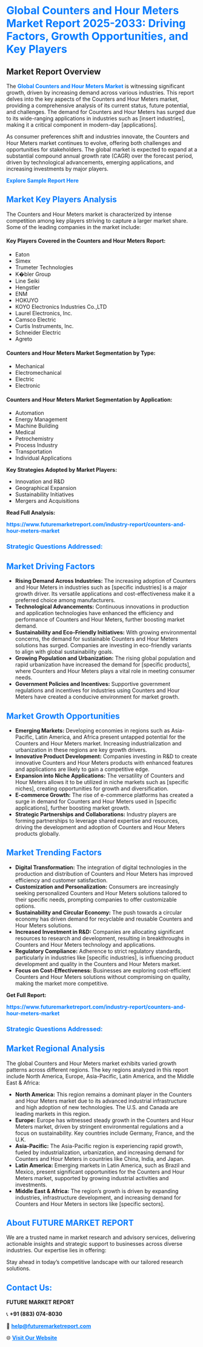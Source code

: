 <h1 style="color: #007BFF;">Global Counters and Hour Meters Market Report 2025-2033: Driving Factors, Growth Opportunities, and Key Players</h1>

<section id="overview">
<h2>Market Report Overview</h2>
<p>The <a href="https://www.futuremarketreport.com/industry-report/counters-and-hour-meters-market" style="color: #007BFF; text-decoration: none;"><strong>Global Counters and Hour Meters Market</strong></a> is witnessing significant growth, driven by increasing demand across various industries. This report delves into the key aspects of the Counters and Hour Meters market, providing a comprehensive analysis of its current status, future potential, and challenges. The demand for Counters and Hour Meters has surged due to its wide-ranging applications in industries such as [insert industries], making it a critical component in modern-day [applications].</p>
<p>As consumer preferences shift and industries innovate, the Counters and Hour Meters market continues to evolve, offering both challenges and opportunities for stakeholders. The global market is expected to expand at a substantial compound annual growth rate (CAGR) over the forecast period, driven by technological advancements, emerging applications, and increasing investments by major players.</p>
</section>

<section id="overview">
<p><a href="https://www.futuremarketreport.com/request-sample/reportId=116030" style="color: #007BFF; text-decoration: none;"><strong>Explore Sample Report Here</strong></a></p>
</section>

<section id="key-players">
<h2 style="color: #007BFF;">Market Key Players Analysis</h2>
<p>The Counters and Hour Meters market is characterized by intense competition among key players striving to capture a larger market share. Some of the leading companies in the market include:</p>
<h4>Key Players Covered in the Counters and Hour Meters Report:</h4>
<ul><li>Eaton</li><li>Simex</li><li>Trumeter Technologies</li><li>K�bler Group</li><li>Line Seiki</li><li>Hengstler</li><li>ENM</li><li>HOKUYO</li><li>KOYO Electronics Industries Co.,LTD</li><li>Laurel Electronics, Inc.</li><li>Camsco Electric</li><li>Curtis Instruments, Inc.</li><li>Schneider Electric</li><li>Agreto</li></ul>
<h4>Counters and Hour Meters Market Segmentation by Type:</h4>
<ul><li>Mechanical</li><li>Electromechanical</li><li>Electric</li><li>Electronic</li></ul>

<h4>Counters and Hour Meters Market Segmentation by Application:</h4>
<ul><li>Automation</li><li>Energy Management</li><li>Machine Building</li><li>Medical</li><li>Petrochemistry</li><li>Process Industry</li><li>Transportation</li><li>Individual Applications</li></ul>
<p><strong>Key Strategies Adopted by Market Players:</strong></p>
<ul>
<li>Innovation and R&D</li>
<li>Geographical Expansion</li>
<li>Sustainability Initiatives</li>
<li>Mergers and Acquisitions</li>
</ul>
</section>

<section>
<p><strong>Read Full Analysis: </strong></p><a href="https://www.futuremarketreport.com/industry-report/counters-and-hour-meters-market" style="color: #007BFF; text-decoration: none;"><strong>https://www.futuremarketreport.com/industry-report/counters-and-hour-meters-market</strong></a>
<h3 style="color: #007BFF;">Strategic Questions Addressed:</h3>
</section>

<section id="driving-factors">
<h2 style="color: #007BFF;">Market Driving Factors</h2>
<ul>
<li><strong>Rising Demand Across Industries:</strong> The increasing adoption of Counters and Hour Meters in industries such as [specific industries] is a major growth driver. Its versatile applications and cost-effectiveness make it a preferred choice among manufacturers.</li>
<li><strong>Technological Advancements:</strong> Continuous innovations in production and application technologies have enhanced the efficiency and performance of Counters and Hour Meters, further boosting market demand.</li>
<li><strong>Sustainability and Eco-Friendly Initiatives:</strong> With growing environmental concerns, the demand for sustainable Counters and Hour Meters solutions has surged. Companies are investing in eco-friendly variants to align with global sustainability goals.</li>
<li><strong>Growing Population and Urbanization:</strong> The rising global population and rapid urbanization have increased the demand for [specific products], where Counters and Hour Meters plays a vital role in meeting consumer needs.</li>
<li><strong>Government Policies and Incentives:</strong> Supportive government regulations and incentives for industries using Counters and Hour Meters have created a conducive environment for market growth.</li>
</ul>
</section>

<section id="growth-opportunities">
<h2 style="color: #007BFF;">Market Growth Opportunities</h2>
<ul>
<li><strong>Emerging Markets:</strong> Developing economies in regions such as Asia-Pacific, Latin America, and Africa present untapped potential for the Counters and Hour Meters market. Increasing industrialization and urbanization in these regions are key growth drivers.</li>
<li><strong>Innovative Product Development:</strong> Companies investing in R&D to create innovative Counters and Hour Meters products with enhanced features and applications are likely to gain a competitive edge.</li>
<li><strong>Expansion into Niche Applications:</strong> The versatility of Counters and Hour Meters allows it to be utilized in niche markets such as [specific niches], creating opportunities for growth and diversification.</li>
<li><strong>E-commerce Growth:</strong> The rise of e-commerce platforms has created a surge in demand for Counters and Hour Meters used in [specific applications], further boosting market growth.</li>
<li><strong>Strategic Partnerships and Collaborations:</strong> Industry players are forming partnerships to leverage shared expertise and resources, driving the development and adoption of Counters and Hour Meters products globally.</li>
</ul>
</section>

<section id="trending-factors">
<h2 style="color: #007BFF;">Market Trending Factors</h2>
<ul>
<li><strong>Digital Transformation:</strong> The integration of digital technologies in the production and distribution of Counters and Hour Meters has improved efficiency and customer satisfaction.</li>
<li><strong>Customization and Personalization:</strong> Consumers are increasingly seeking personalized Counters and Hour Meters solutions tailored to their specific needs, prompting companies to offer customizable options.</li>
<li><strong>Sustainability and Circular Economy:</strong> The push towards a circular economy has driven demand for recyclable and reusable Counters and Hour Meters solutions.</li>
<li><strong>Increased Investment in R&D:</strong> Companies are allocating significant resources to research and development, resulting in breakthroughs in Counters and Hour Meters technology and applications.</li>
<li><strong>Regulatory Compliance:</strong> Adherence to strict regulatory standards, particularly in industries like [specific industries], is influencing product development and quality in the Counters and Hour Meters market.</li>
<li><strong>Focus on Cost-Effectiveness:</strong> Businesses are exploring cost-efficient Counters and Hour Meters solutions without compromising on quality, making the market more competitive.</li>
</ul>
</section>

<section>
<p><strong>Get Full Report: </strong></p><a href="https://www.futuremarketreport.com/industry-report/counters-and-hour-meters-market" style="color: #007BFF; text-decoration: none;"><strong>https://www.futuremarketreport.com/industry-report/counters-and-hour-meters-market</strong></a>
<h3 style="color: #007BFF;">Strategic Questions Addressed:</h3>
</section>


<section id="regional-analysis">
<h2 style="color: #007BFF;">Market Regional Analysis</h2>
<p>The global Counters and Hour Meters market exhibits varied growth patterns across different regions. The key regions analyzed in this report include North America, Europe, Asia-Pacific, Latin America, and the Middle East & Africa:</p>
<ul>
<li><strong>North America:</strong> This region remains a dominant player in the Counters and Hour Meters market due to its advanced industrial infrastructure and high adoption of new technologies. The U.S. and Canada are leading markets in this region.</li>
<li><strong>Europe:</strong> Europe has witnessed steady growth in the Counters and Hour Meters market, driven by stringent environmental regulations and a focus on sustainability. Key countries include Germany, France, and the U.K.</li>
<li><strong>Asia-Pacific:</strong> The Asia-Pacific region is experiencing rapid growth, fueled by industrialization, urbanization, and increasing demand for Counters and Hour Meters in countries like China, India, and Japan.</li>
<li><strong>Latin America:</strong> Emerging markets in Latin America, such as Brazil and Mexico, present significant opportunities for the Counters and Hour Meters market, supported by growing industrial activities and investments.</li>
<li><strong>Middle East & Africa:</strong> The region’s growth is driven by expanding industries, infrastructure development, and increasing demand for Counters and Hour Meters in sectors like [specific sectors].</li>
</ul>
</section>

<footer>
<h2 style="color: #007BFF;">About FUTURE MARKET REPORT</h2>
<p>We are a trusted name in market research and advisory services, delivering actionable insights and strategic support to businesses across diverse industries. Our expertise lies in offering:</p>

<p>Stay ahead in today’s competitive landscape with our tailored research solutions.</p>

<h2 style="color: #007BFF;">Contact Us:</h2>
<p><strong>FUTURE MARKET REPORT</strong></p>
<p>📞 <strong>+91 (883) 074-8030</strong></p>
<p>📧 <strong><a href="mailto:help@futuremarketreport.com" style="color: #007BFF;">help@futuremarketreport.com</a></strong></p>
<p>🌐 <strong><a href="https://www.futuremarketreport.com/" style="color: #007BFF;">Visit Our Website</a></strong></p>
</footer>